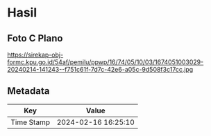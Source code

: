 # Hasil

## Foto C Plano

https://sirekap-obj-formc.kpu.go.id/54af/pemilu/ppwp/16/74/05/10/03/1674051003029-20240214-141243--f751c61f-7d7c-42e6-a05c-9d508f3c17cc.jpg


## Metadata

| Key        | Value               |
| ---------- | ------------------- |
| Time Stamp | 2024-02-16 16:25:10 |



